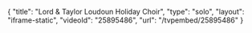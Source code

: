 {
    "title": "Lord & Taylor Loudoun Holiday Choir",
    "type": "solo",
    "layout": "iframe-static",
    "videoId": "25895486",
    "url": "\/tvpembed\/25895486"
}